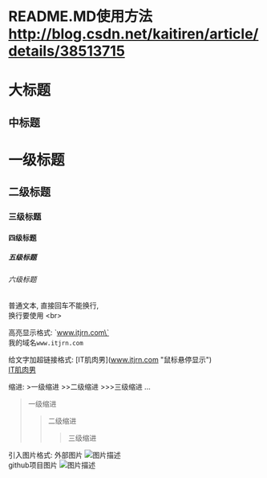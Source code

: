# README.MD使用方法 http://blog.csdn.net/kaitiren/article/details/38513715

大标题
======

中标题
------

# 一级标题
## 二级标题  
### 三级标题  
#### 四级标题  
##### 五级标题  
###### 六级标题  

普通文本, 直接回车不能换行, <br> 
换行要使用 \<br>

高亮显示格式: \`www.itjrn.com\` <br>
我的域名`www.itjrn.com`

给文字加超链接格式: \[IT肌肉男](www.itjrn.com "鼠标悬停显示") <br>
[IT肌肉男](www.itjrn.com "我的域名")

缩进: >一级缩进 >>二级缩进 >>>三级缩进 ...
>一级缩进
>>二级缩进
>>>三级缩进

引入图片格式:
外部图片
![图片描述](http://img.blog.csdn.net/20160916152402267) 
<br>
github项目图片
![图片描述](https://github.com/l511407563/Interview/blob/master/image/1.png) 
